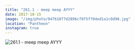 ```yaml
---
title: "261.1 - meep meep AYYY"
date: 2017-10-15
image: "/img/photo/947610f7d2896cf8f5f704ed1a1c0d98.jpg"
location: "Pantheon"
instagram: true
---
```


![261.1 - meep meep AYYY](/img/photo/947610f7d2896cf8f5f704ed1a1c0d98.jpg)
